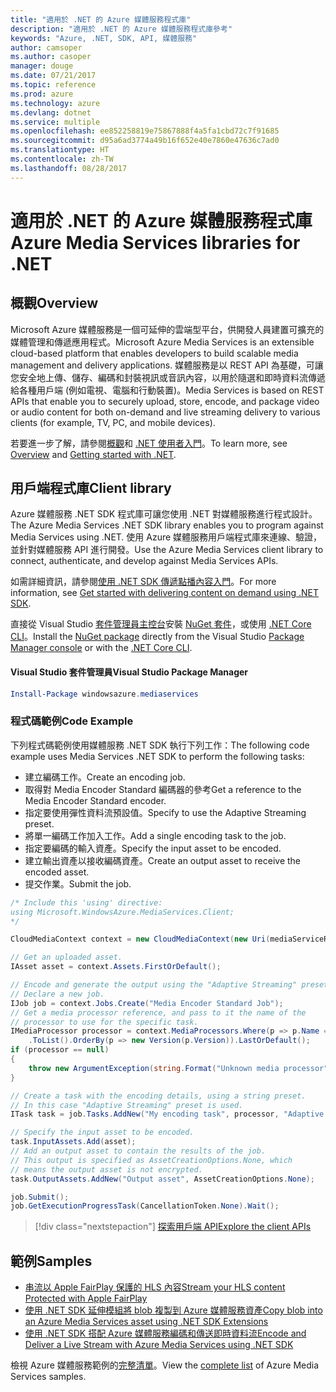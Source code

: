 ```yaml
---
title: "適用於 .NET 的 Azure 媒體服務程式庫"
description: "適用於 .NET 的 Azure 媒體服務程式庫參考"
keywords: "Azure, .NET, SDK, API, 媒體服務"
author: camsoper
ms.author: casoper
manager: douge
ms.date: 07/21/2017
ms.topic: reference
ms.prod: azure
ms.technology: azure
ms.devlang: dotnet
ms.service: multiple
ms.openlocfilehash: ee852258819e75867888f4a5fa1cbd72c7f91685
ms.sourcegitcommit: d95a6ad3774a49b16f652e40e7860e47636c7ad0
ms.translationtype: HT
ms.contentlocale: zh-TW
ms.lasthandoff: 08/28/2017
---
```

# <a name="azure-media-services-libraries-for-net"></a><span data-ttu-id="f19d6-104">適用於 .NET 的 Azure 媒體服務程式庫</span><span class="sxs-lookup"><span data-stu-id="f19d6-104">Azure Media Services libraries for .NET</span></span>

## <a name="overview"></a><span data-ttu-id="f19d6-105">概觀</span><span class="sxs-lookup"><span data-stu-id="f19d6-105">Overview</span></span>

<span data-ttu-id="f19d6-106">Microsoft Azure 媒體服務是一個可延伸的雲端型平台，供開發人員建置可擴充的媒體管理和傳遞應用程式。</span><span class="sxs-lookup"><span data-stu-id="f19d6-106">Microsoft Azure Media Services is an extensible cloud-based platform that enables developers to build scalable media management and delivery applications.</span></span> <span data-ttu-id="f19d6-107">媒體服務是以 REST API 為基礎，可讓您安全地上傳、儲存、編碼和封裝視訊或音訊內容，以用於隨選和即時資料流傳遞給各種用戶端 (例如電視、電腦和行動裝置)。</span><span class="sxs-lookup"><span data-stu-id="f19d6-107">Media Services is based on REST APIs that enable you to securely upload, store, encode, and package video or audio content for both on-demand and live streaming delivery to various clients (for example, TV, PC, and mobile devices).</span></span> 

<span data-ttu-id="f19d6-108">若要進一步了解，請參閱[概觀](/azure/media-services/media-services-overview)和 [.NET 使用者入門](/azure/media-services/media-services-dotnet-how-to-use)。</span><span class="sxs-lookup"><span data-stu-id="f19d6-108">To learn more, see [Overview](/azure/media-services/media-services-overview) and [Getting started with .NET](/azure/media-services/media-services-dotnet-how-to-use).</span></span> 

## <a name="client-library"></a><span data-ttu-id="f19d6-109">用戶端程式庫</span><span class="sxs-lookup"><span data-stu-id="f19d6-109">Client library</span></span>

<span data-ttu-id="f19d6-110">Azure 媒體服務 .NET SDK 程式庫可讓您使用 .NET 對媒體服務進行程式設計。</span><span class="sxs-lookup"><span data-stu-id="f19d6-110">The Azure Media Services .NET SDK library enables you to program against Media Services using .NET.</span></span> <span data-ttu-id="f19d6-111">使用 Azure 媒體服務用戶端程式庫來連線、驗證，並針對媒體服務 API 進行開發。</span><span class="sxs-lookup"><span data-stu-id="f19d6-111">Use the Azure Media Services client library to connect, authenticate, and develop against Media Services APIs.</span></span>  

<span data-ttu-id="f19d6-112">如需詳細資訊，請參閱[使用 .NET SDK 傳遞點播內容入門](/azure/media-services/media-services-dotnet-get-started)。</span><span class="sxs-lookup"><span data-stu-id="f19d6-112">For more information, see [Get started with delivering content on demand using .NET SDK](/azure/media-services/media-services-dotnet-get-started).</span></span>

<span data-ttu-id="f19d6-113">直接從 Visual Studio [套件管理員主控台][PackageManager]安裝 [NuGet 套件](https://www.nuget.org/packages/windowsazure.mediaservices)，或使用 [.NET Core CLI][DotNetCLI]。</span><span class="sxs-lookup"><span data-stu-id="f19d6-113">Install the [NuGet package](https://www.nuget.org/packages/windowsazure.mediaservices) directly from the Visual Studio [Package Manager console][PackageManager] or with the [.NET Core CLI][DotNetCLI].</span></span>

#### <a name="visual-studio-package-manager"></a><span data-ttu-id="f19d6-114">Visual Studio 套件管理員</span><span class="sxs-lookup"><span data-stu-id="f19d6-114">Visual Studio Package Manager</span></span>

```powershell
Install-Package windowsazure.mediaservices
```

### <a name="code-example"></a><span data-ttu-id="f19d6-115">程式碼範例</span><span class="sxs-lookup"><span data-stu-id="f19d6-115">Code Example</span></span>

<span data-ttu-id="f19d6-116">下列程式碼範例使用媒體服務 .NET SDK 執行下列工作：</span><span class="sxs-lookup"><span data-stu-id="f19d6-116">The following code example uses Media Services .NET SDK to perform the following tasks:</span></span>

- <span data-ttu-id="f19d6-117">建立編碼工作。</span><span class="sxs-lookup"><span data-stu-id="f19d6-117">Create an encoding job.</span></span>
- <span data-ttu-id="f19d6-118">取得對 Media Encoder Standard 編碼器的參考</span><span class="sxs-lookup"><span data-stu-id="f19d6-118">Get a reference to the Media Encoder Standard encoder.</span></span>
- <span data-ttu-id="f19d6-119">指定要使用彈性資料流預設值。</span><span class="sxs-lookup"><span data-stu-id="f19d6-119">Specify to use the Adaptive Streaming preset.</span></span>
- <span data-ttu-id="f19d6-120">將單一編碼工作加入工作。</span><span class="sxs-lookup"><span data-stu-id="f19d6-120">Add a single encoding task to the job.</span></span>
- <span data-ttu-id="f19d6-121">指定要編碼的輸入資產。</span><span class="sxs-lookup"><span data-stu-id="f19d6-121">Specify the input asset to be encoded.</span></span>
- <span data-ttu-id="f19d6-122">建立輸出資產以接收編碼資產。</span><span class="sxs-lookup"><span data-stu-id="f19d6-122">Create an output asset to receive the encoded asset.</span></span>
- <span data-ttu-id="f19d6-123">提交作業。</span><span class="sxs-lookup"><span data-stu-id="f19d6-123">Submit the job.</span></span>


```csharp
/* Include this 'using' directive:
using Microsoft.WindowsAzure.MediaServices.Client;
*/

CloudMediaContext context = new CloudMediaContext(new Uri(mediaServiceRESTAPIEndpoint), tokenProvider);

// Get an uploaded asset.
IAsset asset = context.Assets.FirstOrDefault();

// Encode and generate the output using the "Adaptive Streaming" preset.
// Declare a new job.
IJob job = context.Jobs.Create("Media Encoder Standard Job");
// Get a media processor reference, and pass to it the name of the 
// processor to use for the specific task.
IMediaProcessor processor = context.MediaProcessors.Where(p => p.Name == mediaProcessorName)
    .ToList().OrderBy(p => new Version(p.Version)).LastOrDefault();
if (processor == null) 
{
    throw new ArgumentException(string.Format("Unknown media processor", mediaProcessorName));
}

// Create a task with the encoding details, using a string preset.
// In this case "Adaptive Streaming" preset is used.
ITask task = job.Tasks.AddNew("My encoding task", processor, "Adaptive Streaming", TaskOptions.None);

// Specify the input asset to be encoded.
task.InputAssets.Add(asset);
// Add an output asset to contain the results of the job. 
// This output is specified as AssetCreationOptions.None, which 
// means the output asset is not encrypted. 
task.OutputAssets.AddNew("Output asset", AssetCreationOptions.None);

job.Submit();
job.GetExecutionProgressTask(CancellationToken.None).Wait();
```

> [!div class="nextstepaction"]
> [<span data-ttu-id="f19d6-124">探索用戶端 API</span><span class="sxs-lookup"><span data-stu-id="f19d6-124">Explore the client APIs</span></span>](/dotnet/api/overview/azure/mediaservices/client)

## <a name="samples"></a><span data-ttu-id="f19d6-125">範例</span><span class="sxs-lookup"><span data-stu-id="f19d6-125">Samples</span></span>

- [<span data-ttu-id="f19d6-126">串流以 Apple FairPlay 保護的 HLS 內容</span><span class="sxs-lookup"><span data-stu-id="f19d6-126">Stream your HLS content Protected with Apple FairPlay</span></span>](https://azure.microsoft.com/resources/samples/media-services-dotnet-dynamic-encryption-with-fairplay/)
- [<span data-ttu-id="f19d6-127">使用 .NET SDK 延伸模組將 blob 複製到 Azure 媒體服務資產</span><span class="sxs-lookup"><span data-stu-id="f19d6-127">Copy blob into an Azure Media Services asset using .NET SDK Extensions</span></span>](https://azure.microsoft.com/resources/samples/media-services-dotnet-copy-blob-into-asset/)
- [<span data-ttu-id="f19d6-128">使用 .NET SDK 搭配 Azure 媒體服務編碼和傳送即時資料流</span><span class="sxs-lookup"><span data-stu-id="f19d6-128">Encode and Deliver a Live Stream with Azure Media Services using .NET SDK</span></span>](https://azure.microsoft.com/resources/samples/media-services-dotnet-encode-live-stream-with-ams-clear/)

<span data-ttu-id="f19d6-129">檢視 Azure 媒體服務範例的[完整清單](https://azure.microsoft.com/resources/samples/?platform=dotnet&service=media-services)。</span><span class="sxs-lookup"><span data-stu-id="f19d6-129">View the [complete list](https://azure.microsoft.com/resources/samples/?platform=dotnet&service=media-services) of Azure Media Services samples.</span></span>


[PackageManager]: https://docs.microsoft.com/nuget/tools/package-manager-console
[DotNetCLI]: https://docs.microsoft.com/dotnet/core/tools/dotnet-add-package
